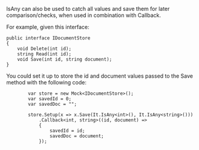 IsAny can also be used to catch all values and save them for later comparison/checks, when used in combination with Callback.

For example, given this interface:

    public interface IDocumentStore
    {
        void Delete(int id);
        string Read(int id);
        void Save(int id, string document);
    }

You could set it up to store the id and document values passed to the Save method with the following code:

            var store = new Mock<IDocumentStore>();
            var savedId = 0;
            var savedDoc = "";

            store.Setup(x => x.Save(It.IsAny<int>(), It.IsAny<string>()))
                .Callback<int, string>((id, document) =>
                {
                    savedId = id;
                    savedDoc = document;
                });
